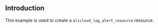 ## Introduction

This example is used to create a `alicloud_log_alert_resource` resource.

<!-- BEGIN_TF_DOCS -->

<!-- END_TF_DOCS -->
